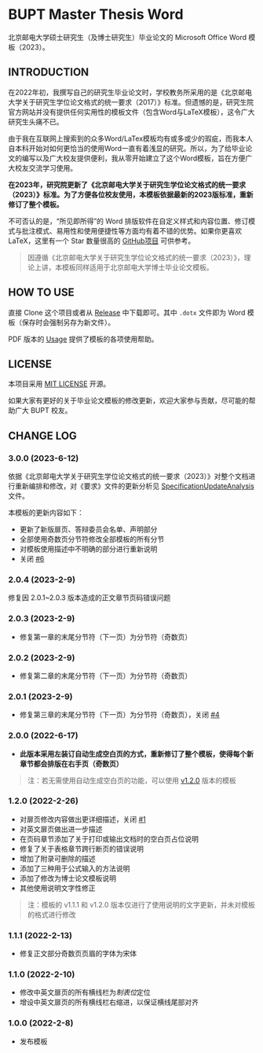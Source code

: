 # BUPT Master Thesis Word

北京邮电大学硕士研究生（及博士研究生）毕业论文的 Microsoft Office Word 模板（2023）。

## INTRODUCTION

在2022年初，我撰写自己的研究生毕业论文时，学校教务所采用的是《北京邮电大学关于研究生学位论文格式的统一要求（2017）》标准。但遗憾的是，研究生院官方网站并没有提供任何实用性的模板文件（包含Word与LaTeX模板），这令广大研究生头痛不已。

由于我在互联网上搜索到的众多Word/LaTex模板均有或多或少的瑕疵，而我本人自本科开始对如何更恰当的使用Word一直有着浅显的研究。所以，为了给毕业论文的编写以及广大校友提供便利，我从零开始建立了这个Word模板，旨在方便广大校友交流学习使用。

**在2023年，研究院更新了《北京邮电大学关于研究生学位论文格式的统一要求（2023）》标准。为了方便各位校友使用，本模板依据最新的2023版标准，重新修订了整个模板。**

不可否认的是，“所见即所得”的 Word 排版软件在自定义样式和内容位置、修订模式与批注模式、易用性和使用便捷性等方面均有着不错的优势。如果你更喜欢 LaTeX，这里有一个 Star 数量很高的 [GitHub项目](https://github.com/rioxwang/BUPTGraduateThesis) 可供参考。

> 因遵循《北京邮电大学关于研究生学位论文格式的统一要求（2023）》，理论上讲，本模板同样适用于北京邮电大学博士毕业论文模板。

## HOW TO USE

直接 Clone 这个项目或者从 [Release](https://github.com/sigmarising/BUPTMasterThesisWord/releases) 中下载即可。其中 `.dotx` 文件即为 Word 模板（保存时会强制另存为新文件）。

PDF 版本的 [Usage](./Usage.pdf) 提供了模板的各项使用帮助。

## LICENSE

本项目采用 [MIT LICENSE](./LICENSE) 开源。

如果大家有更好的关于毕业论文模板的修改更新，欢迎大家参与贡献，尽可能的帮助广大 BUPT 校友。

## CHANGE LOG

### 3.0.0 (2023-6-12)

依据《北京邮电大学关于研究生学位论文格式的统一要求（2023）》对整个文档进行重新编排和修改，对《要求》文件的更新分析见 [SpecificationUpdateAnalysis](https://github.com/sigmarising/BUPTMasterThesisWord/blob/main/SpecificationUpdateAnalysis.md) 文件。

本模板的更新内容如下：
* 更新了新版扉页、答辩委员会名单、声明部分
* 全部使用奇数页分节符修改全部模板的所有分节
* 对模板使用描述中不明确的部分进行重新说明
* 关闭 [#6](https://github.com/sigmarising/BUPTMasterThesisWord/issues/6)

### 2.0.4 (2023-2-9)

修复因 2.0.1~2.0.3 版本造成的正文章节页码错误问题

### 2.0.3 (2023-2-9)

* 修复第一章的末尾分节符（下一页）为分节符（奇数页）

### 2.0.2 (2023-2-9)

* 修复第二章的末尾分节符（下一页）为分节符（奇数页）

### 2.0.1 (2023-2-9)

* 修复第三章的末尾分节符（下一页）为分节符（奇数页），关闭 [#4](https://github.com/sigmarising/BUPTMasterThesisWord/issues/4)

### 2.0.0 (2022-6-17)

* **此版本采用左装订自动生成空白页的方式，重新修订了整个模板，使得每个新章节都会排版在右手页（奇数页）**
> 注：若无需使用自动生成空白页的功能，可以使用 [v1.2.0](https://github.com/sigmarising/BUPTMasterThesisWord/releases/tag/v1.2.0) 版本的模板

### 1.2.0 (2022-2-26)

* 对扉页修改内容做出更详细描述，关闭 [#1](https://github.com/sigmarising/BUPTMasterThesisWord/issues/1)
* 对英文扉页做出进一步描述
* 在页码章节添加了关于打印或输出文档时的空白页占位说明
* 修复了关于表格章节跨行断页的错误说明
* 增加了附录可删除的描述
* 添加了三种用于公式输入的方法说明
* 添加了修改为博士论文模板说明
* 其他使用说明文字性修正

> 注：模板的 v1.1.1 和 v1.2.0 版本仅进行了使用说明的文字更新，并未对模板的格式进行修改

### 1.1.1 (2022-2-13)

* 修复正文部分奇数页页眉的字体为宋体

### 1.1.0 (2022-2-10)

* 修改中英文扉页的所有横线栏为*制表位*定位
* 增设中英文扉页的所有横线栏右缩进，以保证横线尾部对齐

### 1.0.0 (2022-2-8)

* 发布模板